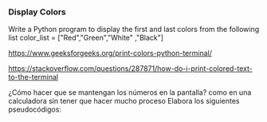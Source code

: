 ### Display Colors
Write a Python program to display the first and last colors from the following list color_list = ["Red","Green","White" ,"Black"]

https://www.geeksforgeeks.org/print-colors-python-terminal/

https://stackoverflow.com/questions/287871/how-do-i-print-colored-text-to-the-terminal


¿Cómo hacer que se mantengan los números en la pantalla? como en una calculadora sin tener que hacer mucho proceso
Elabora los siguientes pseudocódigos:

